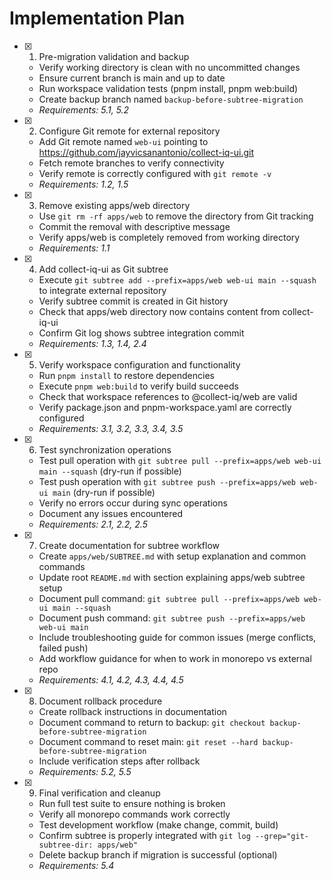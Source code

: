# Implementation Plan

- [x] 1. Pre-migration validation and backup
  - Verify working directory is clean with no uncommitted changes
  - Ensure current branch is main and up to date
  - Run workspace validation tests (pnpm install, pnpm web:build)
  - Create backup branch named `backup-before-subtree-migration`
  - _Requirements: 5.1, 5.2_

- [x] 2. Configure Git remote for external repository
  - Add Git remote named `web-ui` pointing to https://github.com/jayvicsanantonio/collect-iq-ui.git
  - Fetch remote branches to verify connectivity
  - Verify remote is correctly configured with `git remote -v`
  - _Requirements: 1.2, 1.5_

- [x] 3. Remove existing apps/web directory
  - Use `git rm -rf apps/web` to remove the directory from Git tracking
  - Commit the removal with descriptive message
  - Verify apps/web is completely removed from working directory
  - _Requirements: 1.1_

- [x] 4. Add collect-iq-ui as Git subtree
  - Execute `git subtree add --prefix=apps/web web-ui main --squash` to integrate external repository
  - Verify subtree commit is created in Git history
  - Check that apps/web directory now contains content from collect-iq-ui
  - Confirm Git log shows subtree integration commit
  - _Requirements: 1.3, 1.4, 2.4_

- [x] 5. Verify workspace configuration and functionality
  - Run `pnpm install` to restore dependencies
  - Execute `pnpm web:build` to verify build succeeds
  - Check that workspace references to @collect-iq/web are valid
  - Verify package.json and pnpm-workspace.yaml are correctly configured
  - _Requirements: 3.1, 3.2, 3.3, 3.4, 3.5_

- [x] 6. Test synchronization operations
  - Test pull operation with `git subtree pull --prefix=apps/web web-ui main --squash` (dry-run if possible)
  - Test push operation with `git subtree push --prefix=apps/web web-ui main` (dry-run if possible)
  - Verify no errors occur during sync operations
  - Document any issues encountered
  - _Requirements: 2.1, 2.2, 2.5_

- [x] 7. Create documentation for subtree workflow
  - Create `apps/web/SUBTREE.md` with setup explanation and common commands
  - Update root `README.md` with section explaining apps/web subtree setup
  - Document pull command: `git subtree pull --prefix=apps/web web-ui main --squash`
  - Document push command: `git subtree push --prefix=apps/web web-ui main`
  - Include troubleshooting guide for common issues (merge conflicts, failed push)
  - Add workflow guidance for when to work in monorepo vs external repo
  - _Requirements: 4.1, 4.2, 4.3, 4.4, 4.5_

- [x] 8. Document rollback procedure
  - Create rollback instructions in documentation
  - Document command to return to backup: `git checkout backup-before-subtree-migration`
  - Document command to reset main: `git reset --hard backup-before-subtree-migration`
  - Include verification steps after rollback
  - _Requirements: 5.2, 5.5_

- [x] 9. Final verification and cleanup
  - Run full test suite to ensure nothing is broken
  - Verify all monorepo commands work correctly
  - Test development workflow (make change, commit, build)
  - Confirm subtree is properly integrated with `git log --grep="git-subtree-dir: apps/web"`
  - Delete backup branch if migration is successful (optional)
  - _Requirements: 5.4_
